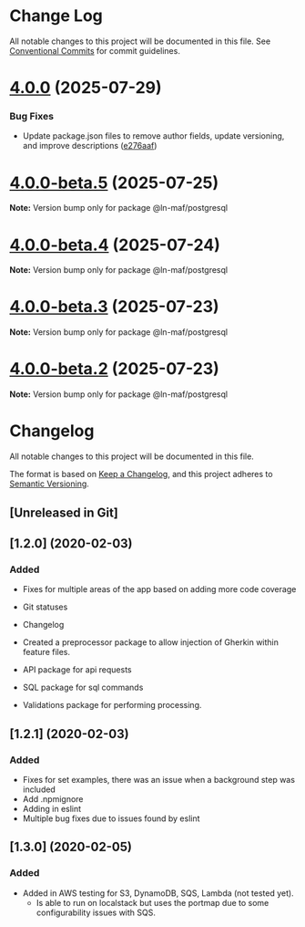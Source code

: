 # Change Log

All notable changes to this project will be documented in this file.
See [Conventional Commits](https://conventionalcommits.org) for commit guidelines.

# [4.0.0](https://github.com/hpcc-systems/MAF/compare/@ln-maf/postgresql@4.0.0-beta.5...@ln-maf/postgresql@4.0.0) (2025-07-29)


### Bug Fixes

* Update package.json files to remove author fields, update versioning, and improve descriptions ([e276aaf](https://github.com/hpcc-systems/MAF/commit/e276aaf6c53bd1edb83193f148261070bc292277))





# [4.0.0-beta.5](https://github.com/hpcc-systems/MAF/compare/@ln-maf/postgresql@4.0.0-beta.4...@ln-maf/postgresql@4.0.0-beta.5) (2025-07-25)

**Note:** Version bump only for package @ln-maf/postgresql





# [4.0.0-beta.4](https://github.com/hpcc-systems/MAF/compare/@ln-maf/postgresql@4.0.0-beta.3...@ln-maf/postgresql@4.0.0-beta.4) (2025-07-24)

**Note:** Version bump only for package @ln-maf/postgresql





# [4.0.0-beta.3](https://github.com/hpcc-systems/MAF/compare/@ln-maf/postgresql@4.0.0-beta.2...@ln-maf/postgresql@4.0.0-beta.3) (2025-07-23)

**Note:** Version bump only for package @ln-maf/postgresql





# [4.0.0-beta.2](https://github.com/hpcc-systems/MAF/compare/@ln-maf/postgresql@4.0.0-beta.1...@ln-maf/postgresql@4.0.0-beta.2) (2025-07-23)

**Note:** Version bump only for package @ln-maf/postgresql





# Changelog
All notable changes to this project will be documented in this file.

The format is based on [Keep a Changelog](https://keepachangelog.com/en/1.0.0/),
and this project adheres to [Semantic Versioning](https://semver.org/spec/v2.0.0.html).

## [Unreleased in Git]

## [1.2.0] (2020-02-03)
### Added
* Fixes for multiple areas of the app based on adding more code coverage
* Git statuses
* Changelog 

* Created a preprocessor package to allow injection of Gherkin within feature files.

* API package for api requests
* SQL package for sql commands
* Validations package for performing processing.

## [1.2.1] (2020-02-03)
### Added
 * Fixes for set examples, there was an issue when a background step was included
 * Add .npmignore
 * Adding in eslint
 * Multiple bug fixes due to issues found by eslint

## [1.3.0] (2020-02-05)
### Added
 * Added in AWS testing for S3, DynamoDB, SQS, Lambda (not tested yet).  
     * Is able to run on localstack but uses the portmap due to some configurability issues with SQS.
